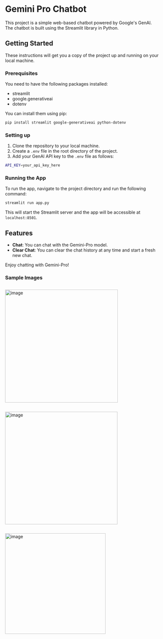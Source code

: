 # Gemini Pro Chatbot

This project is a simple web-based chatbot powered by Google's GenAI. The chatbot is built using the Streamlit library in Python.

## Getting Started

These instructions will get you a copy of the project up and running on your local machine.

### Prerequisites

You need to have the following packages installed:

- streamlit
- google.generativeai
- dotenv

You can install them using pip:

```bash
pip install streamlit google-generativeai python-dotenv
```

### Setting up

1. Clone the repository to your local machine.
2. Create a `.env` file in the root directory of the project.
3. Add your GenAI API key to the `.env` file as follows:

```bash
API_KEY=your_api_key_here
```

### Running the App

To run the app, navigate to the project directory and run the following command:

```bash
streamlit run app.py
```

This will start the Streamlit server and the app will be accessible at `localhost:8501`.

## Features

- **Chat**: You can chat with the Gemini-Pro model.
- **Clear Chat**: You can clear the chat history at any time and start a fresh new chat.

Enjoy chatting with Gemini-Pro!

### Sample Images

##
<img width="367" alt="image" src="https://github.com/vishnuvardhan-jadava/ChatBot_GenAI/assets/83878754/3ea6e8f7-ec4b-4b64-a0b8-a0c1d344b271">

##
<img width="366" alt="image" src="https://github.com/vishnuvardhan-jadava/ChatBot_GenAI/assets/83878754/dbee426b-18c3-4b92-9065-bf50e71ffb3c">

##
<img width="327" alt="image" src="https://github.com/vishnuvardhan-jadava/ChatBot_GenAI/assets/83878754/7f48032c-98b2-4465-871d-c852d1937fad">
